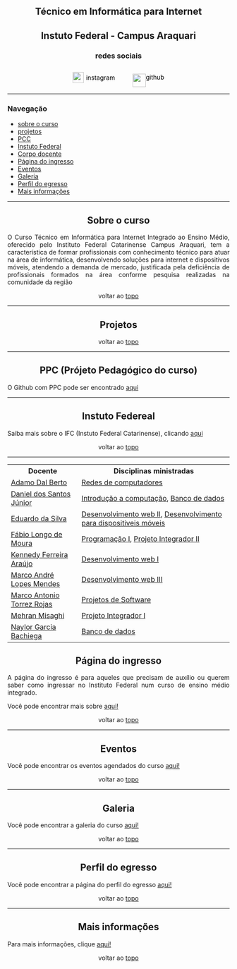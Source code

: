 <section id="topo">
<h1 style="text-align: center"> Técnico em Informática para Internet </h1>
<h2 style="text-align: center">Instuto Federal - Campus Araquari </h2>
<h3 style="text-align: center">redes sociais</h3>

<div style="display: flex; justify-content: center; gap: 20px" >
     <a href="https://www.instagram.com/ifc.oficial.araquari/" style="text-decoration: none; color: black">
     <div style="display: flex; justify-content: center; align-items: center; gap: 5px">
        <img style="width: 25px; height: 25px" src="https://www.clipartmax.com/png/full/25-256843_instagram-logo-[new]-vector-eps-free-download-logo-instagram-logo-vector.png"></img>
    <p style="margin-top: 15px">instagram</p>
    </div> 
    <a/>
    <a href="https://github.com/tecinfoifc" style="text-decoration: none; color: black"><div style="display: flex; justify-content: center; align-items; ">
        <img src="https://pngimg.com/uploads/github/github_PNG40.png" style="width: 30px; height: 30px; margin-top: 15px"> 
       <p style="margin-top: 14px">github</p> 
    </div>
</a>
</div>
</section>
<hr>
<section id="nav">
<h3>Navegação</h3>
<nav>
<ul>
    <li>
        <a href="#about">sobre o curso</a>
    </li>
    <li>
        <a href="#projetos">projetos</a>
    </li>
    <li>
        <a href="#PPC">PCC</a>
    </li>
    <li>
        <a href="#IF">Instuto Federal</a>
    </li>
    <li>
        <a href="#corpodocente">Corpo docente</a>
    </li>
    <li>
        <a href="#ingresso">Página do ingresso</a>
    </li>
    <li>
        <a href="#eventos">Eventos</a>
    </li>
    <li>
        <a href="#galeria">Galeria</a>
    </li>
    <li>
        <a href="#egresso">Perfil do egresso</a>
    </li>
    <li>
        <a href="#info">Mais informações</a>
    </li>
</ul>
</nav>
</section>
<hr>
<section id="about">
    <h2 style="text-align: center">Sobre o curso</h2>
    <p style="text-align: justify">O Curso Técnico em Informática para Internet Integrado ao Ensino Médio, oferecido pelo Instituto Federal Catarinense Campus Araquari, tem a característica de formar profissionais com conhecimento técnico para atuar na área de informática, desenvolvendo soluções para internet e dispositivos móveis, atendendo a demanda de mercado, justificada pela deficiência de profissionais formados na área conforme pesquisa realizadas na comunidade da região</p>
<p style="text-align: center">voltar ao <a href="#topo">topo</a></p>
</section>
<hr>
<section id="projetos">
<h2 style="text-align: center">Projetos</h2>
<p style="text-align: center">voltar ao <a href="#topo">topo</a></p>
</section>
<hr>
<section id="PPC">
<h2 style="text-align: center">PPC (Prójeto Pedagógico do curso)</h2>
    <p>O Github com PPC pode ser encontrado <a href="./src/pages/PPC.md">aqui</a></p>
</section>
<hr>
<section id="IF">
<h2 style="text-align: center">Instuto Federeal</h2>
<p>Saiba mais sobre o IFC (Instuto Federal Catarinense), clicando <a href="./src/pages/IF.md">aqui</a> </p>
<p style="text-align: center">voltar ao <a href="#topo">topo</a></p>
</section>
<hr>
<section id="corpodocente">
    <table>
         <tr>
    <th>Docente</th>
    <th>Disciplinas ministradas</th>
  </tr>
    <tr>
    <td><a href=""> Adamo Dal Berto</a></td>
    <td><a href="">Redes de computadores</a></td>
  </tr>
    <tr>
    <td><a href="">Daniel dos Santos Júnior</a></td>
    <td><a href="">Introdução a computação</a>, <a href="">Banco de dados</a></td>
  </tr>
    <tr>
    <td><a href="">Eduardo da Silva</a></td>
    <td><a href="">Desenvolvimento web II</a>, <a href="">Desenvolvimento para dispositiveis móveis</a></td>
  </tr>
<tr>
    <td><a href="">Fábio Longo de Moura</a></td>
    <td><a href="">Programação I</a>, <a href="">Projeto Integrador II</a></td>
  </tr>
<tr>
    <td><a href="">Kennedy Ferreira Araújo</a></td>
    <td><a href="">Desenvolvimento web I</a></td>
  </tr>
<tr>
    <td><a href="">Marco André Lopes Mendes</a></td>
    <td><a href="">Desenvolvimento web III</a></td>
  </tr>
<tr>
<tr>
    <td><a href="">Marco Antonio Torrez Rojas</a></td>
    <td><a href="">Projetos de Software</a></td>
  </tr>
<tr>
    <td><a href="">Mehran Misaghi</a></td>
    <td><a href="">Projeto Integrador I</a></td>
  </tr>
<tr>
    <td><a href="">Naylor Garcia Bachiega</a></td>
    <td><a href="">Banco de dados</a></td>
  </tr>
    </table>
</section>
<section id="ingresso">
<h2 style="text-align: center">Página do ingresso</h2>
<p style="text-align: justify">A página do ingresso é para aqueles que precisam de auxílio ou querem saber como ingressar no Instituto Federal num curso de ensino médio integrado.</p>
<p style="text-align: justify">Você pode encontrar mais sobre <a href="./src/pages/ingresso.md">aqui!</a></p>
<p style="text-align: center">voltar ao <a href="#topo">topo</a></p>
</section>
<hr>
<section id="eventos">
<h2 style="text-align: center">Eventos</h2>
<p style="text-align: justify">Você pode encontrar os eventos agendados do curso <a href="./src/pages/eventos.md">aqui!</a></p>
<p style="text-align: center">voltar ao <a href="#topo">topo</a></p>
</section>
<hr>
<section id="galeria">
<h2 style="text-align: center">Galeria</h2>
<p style="text-align: justify">Você pode encontrar a galeria do curso <a href="./src/pages/galeria.md">aqui!</a></p>
<p style="text-align: center">voltar ao <a href="#topo">topo</a></p>
</section>
<hr>
<section id="egresso">
<h2 style="text-align: center">Perfil do egresso</h2>
<p style="text-align: justify">Você pode encontrar a página do perfil do egresso <a href="./src/pages/egresso.md">aqui!</a></p>
<p style="text-align: center">voltar ao <a href="#topo">topo</a></p>
</section>
<hr>
<section id="info">
<h2 style="text-align: center">Mais informações</h2>
<p style="text-align: justify">Para mais informações, clique <a href="./src/pages/informações.md">aqui!</a></p>
<p style="text-align: center">voltar ao <a href="#topo">topo</a></p>
</section>

